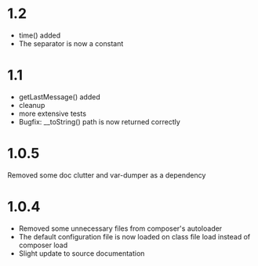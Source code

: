 # 1.2 #

 - time() added
 - The separator is now a constant

# 1.1 #

 - getLastMessage() added
 - cleanup
 - more extensive tests
 - Bugfix: __toString() path is now returned correctly

# 1.0.5 #

Removed some doc clutter and var-dumper as a dependency

# 1.0.4 #

 - Removed some unnecessary files from composer's autoloader
 - The default configuration file is now loaded on class file load instead of composer load
 - Slight update to source documentation
